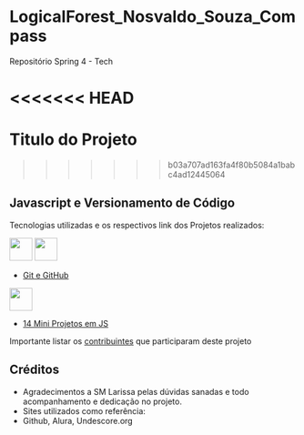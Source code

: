 # LogicalForest_Nosvaldo_Souza_Compass
Repositório Spring 4 - Tech 

<<<<<<< HEAD
=======

# Titulo do Projeto
>>>>>>> b03a707ad163fa4f80b5084a1babc4ad12445064

## Javascript e Versionamento de Código

Tecnologias utilizadas e os respectivos link dos Projetos realizados:

<img src="https://cdn.jsdelivr.net/gh/devicons/devicon/icons/git/git-plain.svg" width="40" height="40"/> 
<img src="https://cdn.jsdelivr.net/gh/devicons/devicon/icons/github/github-original.svg" width="40" height="40"/>


* [Git e GitHub](https://github.com/JrGirotto/LogicalForest_Nosvaldo_Souza_Compass/blob/main/git-lesson/comandosGit.txt)


<img src="https://cdn.jsdelivr.net/gh/devicons/devicon/icons/javascript/javascript-original.svg" width="40" height="40"/> 

* [14 Mini Projetos em JS](https://github.com/JrGirotto/LogicalForest_Nosvaldo_Souza_Compass/tree/main/Curso_de_Javascript)

Importante listar os  [contribuintes](https://github.com/seu/projeto/contributors) que participaram deste projeto

## Créditos

* Agradecimentos a SM Larissa pelas dúvidas sanadas e todo acompanhamento e dedicação no projeto.
* Sites utilizados como referência:
* Github, Alura, Undescore.org
